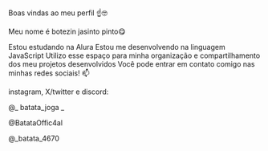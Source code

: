 Boas vindas ao meu perfil ☝️🤓

Meu nome é botezin jasinto pinto😋

Estou estudando na Alura
Estou me desenvolvendo na linguagem JavaScript
Utilizo esse espaço para minha organização e compartilhamento dos meu projetos desenvolvidos
Você pode entrar em contato comigo nas minhas redes sociais! 📫

instagram, X/twitter e discord:

@_ batata_joga _

@BatataOffic4al

@_batata_4670
